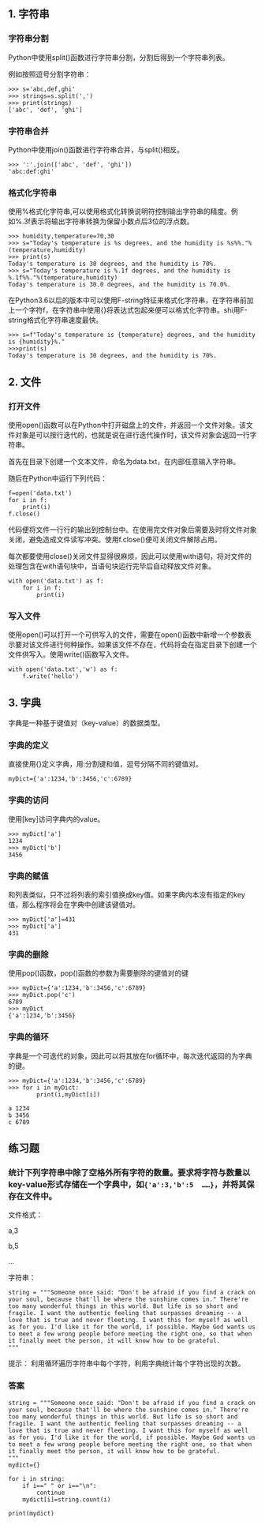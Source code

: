 ## 1. 字符串
### 字符串分割
Python中使用split()函数进行字符串分割，分割后得到一个字符串列表。

例如按照逗号分割字符串：

    >>> s='abc,def,ghi'
    >>> strings=s.split(',')
    >>> print(strings)
    ['abc', 'def', 'ghi']

### 字符串合并
Python中使用join()函数进行字符串合并，与split()相反。

    >>> ':'.join(['abc', 'def', 'ghi'])
    'abc:def:ghi'

### 格式化字符串
使用%格式化字符串,可以使用格式化转换说明符控制输出字符串的精度。例如%.3f表示将输出字符串转换为保留小数点后3位的浮点数。

    >>> humidity,temperature=70,30
    >>> s="Today's temperature is %s degrees, and the humidity is %s%%."%(temperature,humidity)
    >>> print(s)
    Today's temperature is 30 degrees, and the humidity is 70%.
    >>> s="Today's temperature is %.1f degrees, and the humidity is %.1f%%."%(temperature,humidity)
    Today's temperature is 30.0 degrees, and the humidity is 70.0%.

在Python3.6以后的版本中可以使用F-string特征来格式化字符串，在字符串前加上一个字符f，在字符串中使用{}将表达式包起来便可以格式化字符串。shi用F-string格式化字符串速度最快。

    >>> s=f"Today's temperature is {temperature} degrees, and the humidity is {humidity}%."
    >>>print(s)
    Today's temperature is 30 degrees, and the humidity is 70%.

## 2. 文件
### 打开文件
使用open()函数可以在Python中打开磁盘上的文件，并返回一个文件对象。该文件对象是可以按行迭代的，也就是说在进行迭代操作时，该文件对象会返回一行字符串。

首先在目录下创建一个文本文件，命名为data.txt，在内部任意输入字符串。

随后在Python中运行下列代码：

    f=open('data.txt')
    for i in f:
        print(i)
    f.close()

代码便将文件一行行的输出到控制台中。在使用完文件对象后需要及时将文件对象关闭，避免造成文件读写冲突。使用f.close()便可关闭文件解除占用。

每次都要使用close()关闭文件显得很麻烦，因此可以使用with语句，将对文件的处理包含在with语句块中，当语句块运行完毕后自动释放文件对象。

    with open('data.txt') as f:
        for i in f:
            print(i)

### 写入文件
使用open()可以打开一个可供写入的文件，需要在open()函数中新增一个参数表示要对该文件进行何种操作。如果该文件不存在，代码将会在指定目录下创建一个文件供写入。使用write()函数写入文件。

    with open('data.txt','w') as f:
        f.write('hello')

## 3. 字典
字典是一种基于键值对（key-value）的数据类型。

### 字典的定义
直接使用{}定义字典，用:分割键和值，逗号分隔不同的键值对。
    
    myDict={'a':1234,'b':3456,'c':6789}

### 字典的访问
使用[key]访问字典内的value。

    >>> myDict['a']
    1234
    >>> myDict['b']
    3456

### 字典的赋值
和列表类似，只不过将列表的索引值换成key值。如果字典内本没有指定的key值，那么程序将会在字典中创建该键值对。

    >>> myDict['a']=431
    >>> myDict['a']
    431

### 字典的删除
使用pop()函数，pop()函数的参数为需要删除的键值对的键

    >>> myDict={'a':1234,'b':3456,'c':6789}
    >>> myDict.pop('c')
    6789
    >>> myDict
    {'a':1234,'b':3456}

### 字典的循环
字典是一个可迭代的对象，因此可以将其放在for循环中，每次迭代返回的为字典的键。

    >>> myDict={'a':1234,'b':3456,'c':6789}
    >>> for i in myDict:
            print(i,myDict[i])

    a 1234
    b 3456
    c 6789
    

## 练习题
### 统计下列字符串中除了空格外所有字符的数量。要求将字符与数量以key-value形式存储在一个字典中，如`{'a':3,'b':5  ……}`，并将其保存在文件中。

文件格式：

a,3

b,5

...


字符串：

    string = """Someone once said: "Don't be afraid if you find a crack on your soul, because that'll be where the sunshine comes in." There're too many wonderful things in this world. But life is so short and fragile. I want the authentic feeling that surpasses dreaming -- a love that is true and never fleeting. I want this for myself as well as for you. I'd like it for the world, if possible. Maybe God wants us to meet a few wrong people before meeting the right one, so that when it finally meet the person, it will know how to be grateful. 
    """

提示：
利用循环遍历字符串中每个字符，利用字典统计每个字符出现的次数。

### 答案

    string = """Someone once said: "Don't be afraid if you find a crack on your soul, because that'll be where the sunshine comes in." There're too many wonderful things in this world. But life is so short and fragile. I want the authentic feeling that surpasses dreaming -- a love that is true and never fleeting. I want this for myself as well as for you. I'd like it for the world, if possible. Maybe God wants us to meet a few wrong people before meeting the right one, so that when it finally meet the person, it will know how to be grateful. 
    """
    mydict={}

    for i in string:
        if i==" " or i=="\n":
            continue
        mydict[i]=string.count(i)

    print(mydict)

